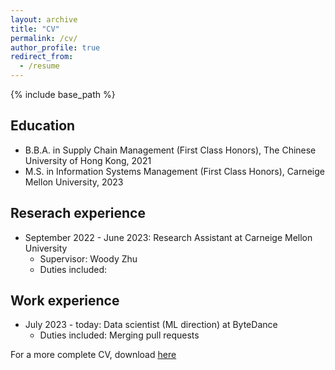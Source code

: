 ```yaml
---
layout: archive
title: "CV"
permalink: /cv/
author_profile: true
redirect_from:
  - /resume
---
```


{% include base_path %}

## Education
* B.B.A. in Supply Chain Management (First Class Honors), The Chinese University of Hong Kong, 2021
* M.S. in Information Systems Management (First Class Honors), Carneige Mellon University, 2023

## Reserach experience
* September 2022 - June 2023: Research Assistant at Carneige Mellon University
  * Supervisor: Woody Zhu
  * Duties included: 
  
## Work experience
* July 2023 - today: Data scientist (ML direction) at ByteDance
  * Duties included: Merging pull requests



<p>For a more complete CV, download <a href=" {{ http://localhost:4000/publications/ }} "><u>here</u></a></p>
